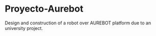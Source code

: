 # Proyecto-Aurebot
Design and construction of a robot over AUREBOT platform due to an university project.
